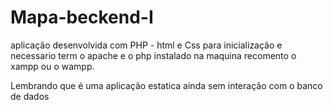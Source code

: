 # Mapa-beckend-I
aplicação desenvolvida com PHP - html e Css 
para inicialização e necessario term o apache e o php instalado na maquina recomento o xampp ou o wampp.

Lembrando que é uma aplicação estatica ainda sem interação com o banco de dados
